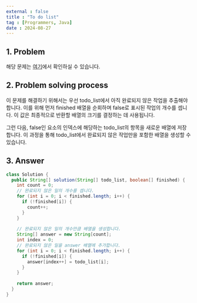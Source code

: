 ```yaml
---
external : false
title : "To do list"
tag : [Programmers, Java]
date : 2024-08-27
---
```


## 1. Problem

해당 문제는 [여기](https://school.programmers.co.kr/learn/courses/30/lessons/181885)에서 확인하실 수 있습니다.

## 2. Problem solving process

이 문제를 해결하기 위해서는 우선 todo_list에서 아직 완료되지 않은 작업을 추출해야 합니다. 이를 위해 먼저 finished 배열을 순회하며 false로 표시된 작업의 개수를 셉니다. 이 값은 최종적으로 반환할 배열의 크기를 결정하는 데 사용됩니다.

그런 다음, false인 요소의 인덱스에 해당하는 todo_list의 항목을 새로운 배열에 저장합니다. 이 과정을 통해 todo_list에서 완료되지 않은 작업만을 포함한 배열을 생성할 수 있습니다.

## 3. Answer

```java
class Solution {
  public String[] solution(String[] todo_list, boolean[] finished) {
    int count = 0;
    // 완료되지 않은 일의 개수를 셉니다.
    for (int i = 0; i < finished.length; i++) {
      if (!finished[i]) {
        count++;
      }
    }
    
    // 완료되지 않은 일의 개수만큼 배열을 생성합니다.
    String[] answer = new String[count];
    int index = 0;
    // 완료되지 않은 일을 answer 배열에 추가합니다.
    for (int i = 0; i < finished.length; i++) {
      if (!finished[i]) {
        answer[index++] = todo_list[i];
      }
    }
    
    return answer;
  }
}
```
